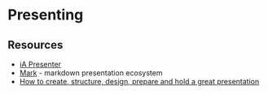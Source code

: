 # Presenting

## Resources

- [iA Presenter](https://ia.net/presenter)
- [Mark](https://marp.app/) - markdown presentation ecosystem
- [How to create, structure, design, prepare and hold a great presentation](https://ia.net/topics/five-canons-of-rhetoric)
